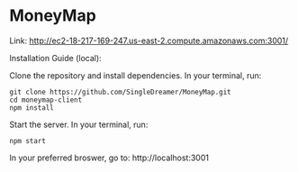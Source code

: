 # MoneyMap

Link: http://ec2-18-217-169-247.us-east-2.compute.amazonaws.com:3001/

Installation Guide (local):

Clone the repository and install dependencies. In your terminal, run:
```
git clone https://github.com/SingleDreamer/MoneyMap.git
cd moneymap-client
npm install
```

Start the server. In your terminal, run:
```
npm start
```

In your preferred broswer, go to: http://localhost:3001
